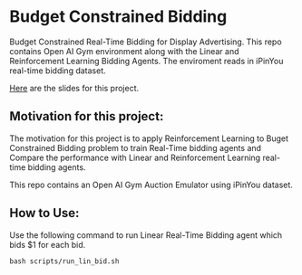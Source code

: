 # Budget Constrained Bidding
Budget Constrained Real-Time Bidding for Display Advertising. This repo contains Open AI Gym environment along with the Linear and Reinforcement Learning Bidding Agents. The enviroment reads in iPinYou real-time bidding dataset.

[Here](http://bit.ly/AdTechRTB) are the slides for this project.

## Motivation for this project:
The motivation for this project is to apply Reinforcement Learning to
Buget Constrained Bidding problem to train Real-Time bidding agents and Compare the performance with Linear and Reinforcement Learning real-time bidding agents.

This repo contains an Open AI Gym Auction Emulator using iPinYou dataset.

## How to Use:
Use the following command to run Linear Real-Time Bidding agent which bids $1 for each bid.

```bash scripts/run_lin_bid.sh```
